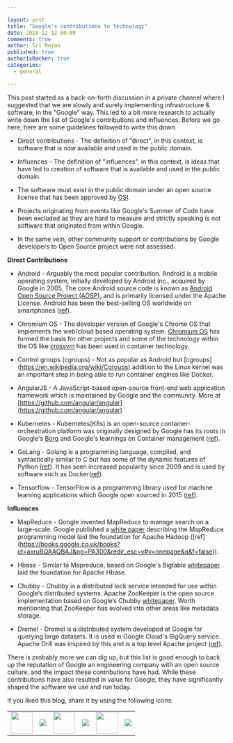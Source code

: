 ```yaml
---

layout: post
title: "Google's contributions to technology"
date: 2018-12-12 00:00
comments: true
author: Sri Rajan
published: true
authorIsRacker: true
categories:
  - general

---
```


This post started as a back-on-forth discussion in a private channel where I suggested that we are slowly and surely implementing infrastructure & software, in the "Google" way. This led to a bit more research to actually write down the list of Google's contributions and influences.  Before we go here, here are some guidelines followed to write this down.

 - Direct contributions - The definition of "direct", in this context, is software that is now available and used in the public domain.

 - Influences - The definition of "influences", in this context, is ideas that have led to creation of software that is available and used in the public domain. 

 - The software must exist in the public domain under an open source license that has been approved by [OSI](https://opensource.org/).

 - Projects originating from events like Google's Summer of Code have been excluded as they are hard to measure and strictly speaking is not software that originated from within Google. 
 
 - In the same vein, other community support or contributions by Google developers to Open Source project were not assessed. 


**Direct Contributions**

 - Android - Arguably the most popular contribution. Android is a mobile operating system, initially developed by Android Inc., acquired by Google in 2005. The core Android source code is known as [Android Open Source Project (AOSP)](https://source.android.com/), and is primarily licensed under the Apache License. Android has been the best-selling OS worldwide on smartphones ([ref](https://www.statista.com/statistics/266210/number-of-available-applications-in-the-google-play-store/)).

 - Chromium OS - The developer version of Google's Chrome OS that implements the web/cloud based operating system. [Chromium OS](https://www.chromium.org/chromium-os) has formed the basis for other projects and some of the technology within the OS like [crossvm](https://chromium.googlesource.com/chromiumos/platform/crosvm/) has been used in container technology.

 - Control groups (cgroups) - Not as popular as Android but [cgroups] (https://en.wikipedia.org/wiki/Cgroups) addition to the Linux kernel was an important step in being able to run container engines like Docker.

 - AngularJS - A JavaScript-based open-source front-end web application framework which is maintained by Google and the community. More at [https://github.com/angular/angular](https://github.com/angular/angular) 

- Kubernetes - Kubernetes(K8s) is an open-source container-orchestration platform was originally designed by Google has its roots in Google's [Borg](https://ai.google/research/pubs/pub43438) and Google's learnings on Container management ([ref](https://queue.acm.org/detail.cfm?id=2898444)). 

- GoLang - Golang is a programming language, compiled, and syntactically similar to C but has some of the dynamic features of Python ([ref](https://techcrunch.com/2009/11/10/google-go-language/)). It has seen increased popularity since 2009 and is used by software such as Docker([ref](https://www.slideshare.net/jpetazzo/docker-and-go-why-did-we-decide-to-write-docker-in-go)).

- Tensorflow - TensorFlow is a programming library used for machine learning applications which Google open sourced in 2015 ([ref](https://www.wired.com/2015/11/google-open-sources-its-artificial-intelligence-engine/)).

**Influences**
 
 - MapReduce - Google invented MapReduce to manage search on a large-scale. 
Google published a [white paper](http://static.googleusercontent.com/media/research.google.com/en/us/archive/mapreduce-osdi04.pdf) describing the MapReduce programming model laid the foundation for Apache Hadoop ([ref] (https://books.google.co.uk/books?id=axruBQAAQBAJ&pg=PA300&redir_esc=y#v=onepage&q&f=false)).

- Hbase - Similar to Mapreduce, based on Google's Bigtable [whitepaper](http://static.googleusercontent.com/media/research.google.com/en/us/archive/bigtable-osdi06.pdf) laid the foundation for Apache Hbase.

- Chubby - Chubby is a distributed lock service intended for use within Google’s distributed systems. Apache ZooKeeper is the open source implementation based on Google’s Chubby [whitepaper](http://static.googleusercontent.com/media/research.google.com/en/us/archive/chubby-osdi06.pdf). Worth mentioning that ZooKeeper has evolved into other areas like metadata storage.

- Dremel - Dremel is a distributed system developed at Google for querying large datasets. It is used in Google Cloud's BigQuery service. Apache Drill was inspired by this and is a top level Apache project ([ref](https://drill.apache.org/docs/architecture-introduction/)).

 
There is probably more we can dig up, but this list is good enough to back up the reputation of Google an engineering company with an open source culture, and the impact these contributions have had. While these contributions have also resulted in value for Google, they have significantly shaped the software we use and run today. 


<table>
  <tr>If you liked this blog, share it by using the following icons:</tr>
  <tr>
   <td>
       <img src="{% asset_path line-tile.png %}" width=50 >
    </td>
    <td>
      <a href="https://twitter.com/home?status=https%3A//developer.rackspace.com/blog/google-contributions-to-technology/">
        <img src="{% asset_path shareT.png %}">
      </a>
    </td>
    <td>
       <img src="{% asset_path line-tile.png %}" width=50 >
    </td>
    <td>
      <a href="https://www.facebook.com/sharer/sharer.php?u=https%3A//developer.rackspace.com/blog/google-contributions-to-technology/">
        <img src="{% asset_path shareFB.png %}">
      </a>
    </td>
    <td>
       <img src="{% asset_path line-tile.png %}" width=50 >
    </td>
    <td>
      <a href="https://www.linkedin.com/shareArticle?mini=true&url=https%3A//developer.rackspace.com/blog/google-contributions-to-technology&summary=&source=">
        <img src="{% asset_path shareL.png %}">
      </a>
    </td>
  </tr>
</table>


</br>
